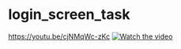 # login_screen_task

https://youtu.be/cjNMqWc-zKc
[![Watch the video](https://i3.ytimg.com/vi/cjNMqWc-zKc/maxresdefault.jpg)](https://youtu.be/cjNMqWc-zKc)
